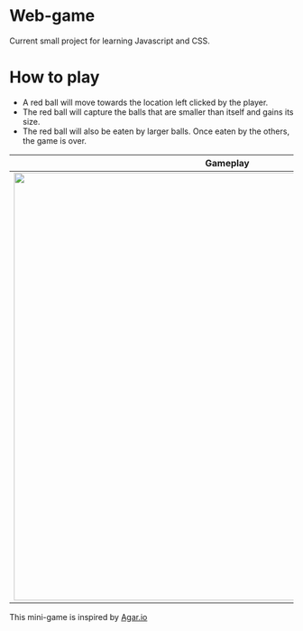 # Web-game
Current small project for learning Javascript and CSS.
# How to play
- A red ball will move towards the location left clicked by the player.
- The red ball will capture the balls that are smaller than itself and gains its size.
- The red ball will also be eaten by larger balls. Once eaten by the others, the game is over.

|Gameplay                                                                                                                     |GameOver                                                                                                         |
|-----------------------------------------------------------------------------------------------------------------------------|-----------------------------------------------------------------------------------------------------------------------------|
|<img width="757" src="https://user-images.githubusercontent.com/99870855/228308166-5ea2b8ae-c0ee-4447-a091-f9ad439ec18f.png">|<img width="756" src="https://user-images.githubusercontent.com/99870855/228307003-d0dccb05-1a26-4d2f-ae51-0366aeb1c9aa.png">|



This mini-game is inspired by <a href="https://agar.io"> Agar.io</a>
